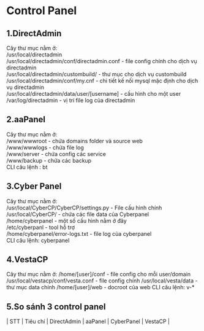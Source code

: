 # Control Panel
## 1.DirectAdmin
Cây thư mục nằm ở:  
/usr/local/directadmin  
/usr/local/directadmin/conf/directadmin.conf - file config chính cho dịch vụ directadmin    
/usr/local/directadmin/custombuild/ - thư mục cho dịch vụ custombuild    
/usr/local/directadmin/conf/my.cnf - chi tiết kế nối mysql mặc định cho dịch vụ directadmin    
/usr/local/directadmin/data/user/[username] - cấu hình cho một user  
/var/log/directadmin - vị trí file log của directadmin  
## 2.aaPanel
Cây thư mục nằm ở:    
/www/wwwroot - chứa domains folder và source web  
/www/wwwlogs - chứa file log  
/www/server - chứa config các service  
/www/backup - chứa các backup  
CLI câu lệnh : bt  
## 3.Cyber Panel
Cây thư mục nằm ở:  
/usr/local/CyberCP/CyberCP/settings.py - File cấu hình chính  
/usr/local/CyberCP/ - chứa các file data của Cyberpanel  
/home/cyberpanel - một số cấu hình nằm ở đây  
/etc/cyberpanl - tool hỗ trợ  
/home/cyberpanel/error-logs.txt - file log của cyberpanel  
CLI câu lệnh: cyberpanel  
## 4.VestaCP
Cây thư mục nằm ở:
/home/[user]/conf - file config cho mỗi user/domain
/usr/local/vestacp/conf/vesta.conf - file config chính
/usr/local/vesta/data - thư mục data chính
/home/[user]/web - docroot của web
CLI câu lệnh: v-*
## 5.So sánh 3 control panel
| STT | Tiêu chí | DirectAdmin | aaPanel | CyberPanel | VestaCP |
